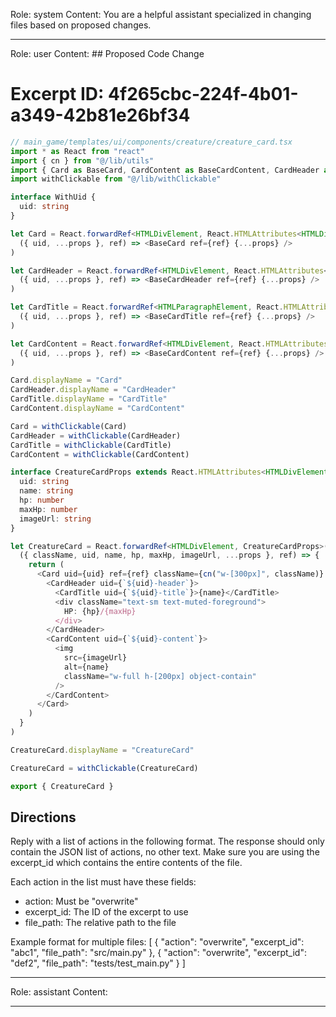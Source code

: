Role: system
Content: You are a helpful assistant specialized in changing files based on proposed changes.
__________________
Role: user
Content: ## Proposed Code Change
# Excerpt ID: 4f265cbc-224f-4b01-a349-42b81e26bf34
```typescript
// main_game/templates/ui/components/creature/creature_card.tsx
import * as React from "react"
import { cn } from "@/lib/utils"
import { Card as BaseCard, CardContent as BaseCardContent, CardHeader as BaseCardHeader, CardTitle as BaseCardTitle } from "@/components/ui/card"
import withClickable from "@/lib/withClickable"

interface WithUid {
  uid: string
}

let Card = React.forwardRef<HTMLDivElement, React.HTMLAttributes<HTMLDivElement> & WithUid>(
  ({ uid, ...props }, ref) => <BaseCard ref={ref} {...props} />
)

let CardHeader = React.forwardRef<HTMLDivElement, React.HTMLAttributes<HTMLDivElement> & WithUid>(
  ({ uid, ...props }, ref) => <BaseCardHeader ref={ref} {...props} />
)

let CardTitle = React.forwardRef<HTMLParagraphElement, React.HTMLAttributes<HTMLHeadingElement> & WithUid>(
  ({ uid, ...props }, ref) => <BaseCardTitle ref={ref} {...props} />
)

let CardContent = React.forwardRef<HTMLDivElement, React.HTMLAttributes<HTMLDivElement> & WithUid>(
  ({ uid, ...props }, ref) => <BaseCardContent ref={ref} {...props} />
)

Card.displayName = "Card"
CardHeader.displayName = "CardHeader"
CardTitle.displayName = "CardTitle"
CardContent.displayName = "CardContent"

Card = withClickable(Card)
CardHeader = withClickable(CardHeader)
CardTitle = withClickable(CardTitle)
CardContent = withClickable(CardContent)

interface CreatureCardProps extends React.HTMLAttributes<HTMLDivElement> {
  uid: string
  name: string
  hp: number
  maxHp: number
  imageUrl: string
}

let CreatureCard = React.forwardRef<HTMLDivElement, CreatureCardProps>(
  ({ className, uid, name, hp, maxHp, imageUrl, ...props }, ref) => {
    return (
      <Card uid={uid} ref={ref} className={cn("w-[300px]", className)} {...props}>
        <CardHeader uid={`${uid}-header`}>
          <CardTitle uid={`${uid}-title`}>{name}</CardTitle>
          <div className="text-sm text-muted-foreground">
            HP: {hp}/{maxHp}
          </div>
        </CardHeader>
        <CardContent uid={`${uid}-content`}>
          <img
            src={imageUrl}
            alt={name}
            className="w-full h-[200px] object-contain"
          />
        </CardContent>
      </Card>
    )
  }
)

CreatureCard.displayName = "CreatureCard"

CreatureCard = withClickable(CreatureCard)

export { CreatureCard }
```

## Directions
Reply with a list of actions in the following format. The response should only contain the JSON list of actions, no other text.
Make sure you are using the excerpt_id which contains the entire contents of the file.

Each action in the list must have these fields:
- action: Must be "overwrite"
- excerpt_id: The ID of the excerpt to use
- file_path: The relative path to the file

Example format for multiple files:
[
    {
        "action": "overwrite",
        "excerpt_id": "abc1",
        "file_path": "src/main.py"
    },
    {
        "action": "overwrite",
        "excerpt_id": "def2",
        "file_path": "tests/test_main.py"
    }
]
__________________
Role: assistant
Content: 
__________________
